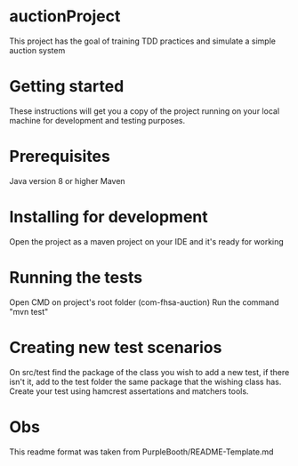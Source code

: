# auctionProject
This project has the goal of training TDD practices and simulate a simple auction system

# Getting started
These instructions will get you a copy of the project running on your local machine for development and testing purposes.

# Prerequisites
Java version 8 or higher
Maven

# Installing for development
Open the project as a maven project on your IDE and it's ready for working

# Running the tests
Open CMD on project's root folder (com-fhsa-auction)
Run the command "mvn test"

# Creating new test scenarios
On src/test find the package of the class you wish to add a new test, if there isn't it, add to the test folder the same package that the wishing class has.
Create your test using hamcrest assertations and matchers tools.

# Obs
This readme format was taken from PurpleBooth/README-Template.md
